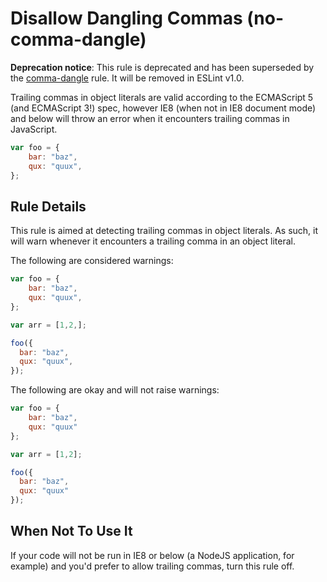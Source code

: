 # Disallow Dangling Commas (no-comma-dangle)

**Deprecation notice**: This rule is deprecated and has been superseded by the [comma-dangle](comma-dangle.md) rule. It will be removed in ESLint v1.0.

Trailing commas in object literals are valid according to the ECMAScript 5 (and ECMAScript 3!) spec, however IE8 (when not in IE8 document mode) and below will throw an error when it encounters trailing commas in JavaScript.

```js
var foo = {
    bar: "baz",
    qux: "quux",
};
```

## Rule Details

This rule is aimed at detecting trailing commas in object literals. As such, it will warn whenever it encounters a trailing comma in an object literal.

The following are considered warnings:

```js
var foo = {
    bar: "baz",
    qux: "quux",
};

var arr = [1,2,];

foo({
  bar: "baz",
  qux: "quux",
});
```

The following are okay and will not raise warnings:

```js
var foo = {
    bar: "baz",
    qux: "quux"
};

var arr = [1,2];

foo({
  bar: "baz",
  qux: "quux"
});
```

## When Not To Use It

If your code will not be run in IE8 or below (a NodeJS application, for example) and you'd prefer to allow trailing commas, turn this rule off.

